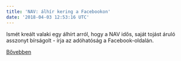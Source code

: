 ```yaml
---
title: 'NAV: álhír kering a Facebookon'
date: '2018-04-03 12:53:16 UTC'
---
```


Ismét kreált valaki egy álhírt arról, hogy a NAV idős, saját tojást áruló asszonyt bírságolt - írja az adóhatóság a Facebook-oldalán.


[Bővebben](https://ift.tt/2q1Qkce)
